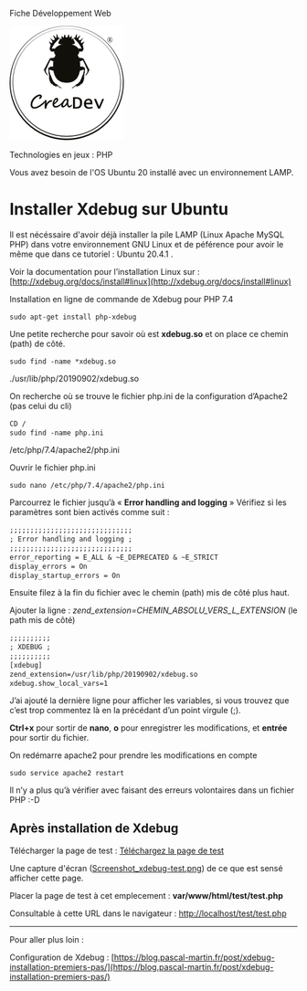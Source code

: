 Fiche Développement Web

[![CreaDev](../lamp-install-ubuntu/logo-creadev-210207-R-200.png)](http://www.creadev.ninja/)

Technologies en jeux : PHP

Vous avez besoin de l'OS Ubuntu 20 installé avec un environnement LAMP. 

# Installer Xdebug sur Ubuntu

Il est nécéssaire d'avoir déjà installer la pile LAMP (Linux Apache MySQL PHP) dans votre environnement GNU Linux et de péférence pour avoir le même que dans ce tutoriel : Ubuntu 20.4.1 . 

Voir la documentation pour l’installation Linux sur : [http://xdebug.org/docs/install#linux](http://xdebug.org/docs/install#linux)

Installation en ligne de commande de Xdebug pour PHP 7.4

    sudo apt-get install php-xdebug

Une petite recherche pour savoir où est **xdebug.so** et on place ce chemin (path) de côté.

    sudo find -name *xdebug.so

./usr/lib/php/20190902/xdebug.so

On recherche où se trouve le fichier php.ini de la configuration d’Apache2 (pas celui du cli)

    CD /
    sudo find -name php.ini

/etc/php/7.4/apache2/php.ini

Ouvrir le fichier php.ini

    sudo nano /etc/php/7.4/apache2/php.ini

Parcourrez le fichier jusqu’à « **Error handling and logging** »
Vérifiez si les paramètres sont bien activés comme suit :

    ;;;;;;;;;;;;;;;;;;;;;;;;;;;;;;
    ; Error handling and logging ;
    ;;;;;;;;;;;;;;;;;;;;;;;;;;;;;;
    error_reporting = E_ALL & ~E_DEPRECATED & ~E_STRICT
    display_errors = On
    display_startup_errors = On 

Ensuite filez à la fin du fichier avec le chemin (path) mis de côté plus haut.

Ajouter la ligne : *zend_extension=CHEMIN_ABSOLU_VERS_L_EXTENSION* (le path mis de côté)

    ;;;;;;;;;;
    ; XDEBUG ;
    ;;;;;;;;;;
    [xdebug]
    zend_extension=/usr/lib/php/20190902/xdebug.so
    xdebug.show_local_vars=1

J’ai ajouté la dernière ligne pour afficher les variables, si vous trouvez que c’est trop commentez là en la précédant d’un point virgule (;).

**Ctrl+x** pour sortir de **nano**, **o** pour enregistrer les modifications, et **entrée** pour sortir du fichier.

On redémarre apache2 pour prendre les modifications en compte

    sudo service apache2 restart

Il n’y a plus qu’à vérifier avec faisant des erreurs volontaires dans un fichier PHP :-D



## Après installation de Xdebug

Télécharger la page de test : [Téléchargez la page de test](test.php)

Une capture d'écran ([Screenshot_xdebug-test.png](Screenshot_xdebug-test.png)) de ce que est sensé afficher cette page. 

Placer la page de test à cet emplecement : **var/www/html/test/test.php**

Consultable à cette URL dans le navigateur : [http://localhost/test/test.php](http://localhost/test/test.php)

----
Pour aller plus loin :

Configuration de Xdebug : [https://blog.pascal-martin.fr/post/xdebug-installation-premiers-pas/](https://blog.pascal-martin.fr/post/xdebug-installation-premiers-pas/)